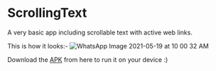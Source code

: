 # ScrollingText
A very basic app including scrollable text with active web links.

This is how it looks:-
![WhatsApp Image 2021-05-19 at 10 00 32 AM](https://user-images.githubusercontent.com/66427936/118756842-69ccec80-b889-11eb-966e-4df1cbf99d23.jpeg)

Download the [APK]() from here to run it on your device :)

